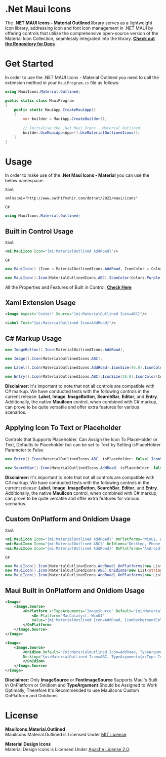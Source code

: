 # .Net Maui Icons

The **.NET MAUI Icons - Material Outlined** library serves as a lightweight icon library, addressing icon and font icon management in .NET MAUI by offering controls that utilize the comprehensive open-source version of the Material Icon Collection, seamlessly integrated into the library.
**[Check out the Repository for Docs](https://github.com/AathifMahir/MauiIcons)**

# Get Started
In order to use the .NET MAUI Icons - Material Outlined you need to call the extension method in your `MauiProgram.cs` file as follows:

```csharp
using MauiIcons.Material.Outlined;

public static class MauiProgram
{
	public static MauiApp CreateMauiApp()
	{
		var builder = MauiApp.CreateBuilder();
		
		// Initialise the .Net Maui Icons - Material Outlined
		builder.UseMauiApp<App>().UseMaterialOutlinedIcons();
	}
}
```

# Usage


In order to make use of the **.Net Maui Icons - Material** you can use the below namespace:

`Xaml`

```xml
xmlns:mi="http://www.aathifmahir.com/dotnet/2022/maui/icons"
```

`C#`
```csharp
using MauiIcons.Material.Outlined;
```

## Built in Control Usage

`Xaml`
```xml
<mi:MauiIcon Icon="{mi:MaterialOutlined AddRoad}"/>
```
`C#`
```csharp
new MauiIcon() {Icon = MaterialOutlinedIcons.AddRoad, IconColor = Colors.Green};

new MauiIcon().Icon(MaterialOutlinedIcons.ABC).IconColor(Colors.Purple);
```

All the Properties and Features of Built in Control, **[Check Here](https://github.com/AathifMahir/MauiIcons)**


## Xaml Extension Usage
```xml
<Image Aspect="Center" Source="{mi:MaterialOutlined Icon=ABC}"/>

<Label Text="{mi:MaterialOutlined Icon=AddRoad}"/>
```

## C# Markup Usage

```csharp
new ImageButton().Icon(MaterialOutlinedIcons.AddRoad),

new Image().Icon(MaterialOutlinedIcons.ABC),

new Label().Icon(MaterialOutlinedIcons.AddRoad).IconSize(40.0).IconColor(Colors.Red),

new Entry().Icon(MaterialOutlinedIcons.ABC).IconSize(20.0).IconColor(Colors.Aqua),
```

**Disclaimer:** It's important to note that not all controls are compatible with C# markup. We have conducted tests with the following controls in the current release: **Label**, **Image**, **ImageButton**, **SearchBar**, **Editor**, and **Entry**. Additionally, the native **MauiIcon** control, when combined with C# markup, can prove to be quite versatile and offer extra features for various scenarios.

## Applying Icon To Text or Placeholder
Controls that Supports Placeholder, Can Assign the Icon To PlaceHolder or Text, 
Defaults to Placeholder but can be set to Text by Setting isPlaceHolder Parameter to False

```csharp
new Entry().Icon(MaterialOutlinedIcons.ABC, isPlaceHolder: false).IconSize(20.0).IconColor(Colors.Aqua);

new SearchBar().Icon(MaterialOutlinedIcons.AddRoad, isPlaceHolder: false);
```

**Disclaimer:** It's important to note that not all controls are compatible with C# markup. We have conducted tests with the following controls in the current release: **Label**, **Image**, **ImageButton**, **SearchBar**, **Editor**, and **Entry**. Additionally, the native **MauiIcon** control, when combined with C# markup, can prove to be quite versatile and offer extra features for various scenarios.

## Custom OnPlatform and OnIdiom Usage
`Xaml`

```xml
<mi:MauiIcon Icon="{mi:MaterialOutlined AddRoad}" OnPlatforms="WinUI, Android, MacCatalyst"/>
<mi:MauiIcon Icon="{mi:MaterialOutlined ABC}" OnIdioms="Desktop, Phone, Tablet"/>
<mi:MauiIcon Icon="{mi:MaterialOutlined AddRoad}" OnPlatforms="Android" OnIdioms="Phone"/>
```

`C#`
```csharp
new MauiIcon().Icon(MaterialOutlinedIcons.AddRoad).OnPlatforms(new List<string>{"WinUI", "Android"});
new MauiIcon().Icon(MaterialOutlinedIcons.ABC).OnIdioms(new List<string>{"Desktop", "Phone"});
new MauiIcon().Icon(MaterialOutlinedIcons.AddRoad).OnPlatforms(new List<string>{"WinUI", "Android"}).OnIdioms(new List<string>{"Desktop", "Phone"});
```

## Maui Built in OnPlatform and OnIdiom Usage

```xml
<Image>
    <Image.Source>
        <OnPlatform x:TypeArguments="ImageSource" Default="{mi:MaterialOutlined Icon=ABC, TypeArgument={x:Type ImageSource}}">
            <On Platform="MacCatalyst, WinUI" 
			Value="{mi:MaterialOutlined Icon=AddRoad, IconBackgroundColor=Cyan, TypeArgument={x:Type ImageSource}}"/>
        </OnPlatform>
    </Image.Source>
</Image>

<Image>
    <Image.Source>
        <OnIdiom Default="{mi:MaterialOutlined Icon=AddRoad, TypeArgument={x:Type ImageSource}}" 
		Desktop="{mi:MaterialOutlined Icon=ABC, TypeArgument={x:Type ImageSource}}">
        </OnIdiom>
    </Image.Source>
</Image>

```
**Disclaimer:**  Only **ImageSource** or **FontImageSource** Supports Maui's Built in OnPlatform or OnIdiom and **TypeArgument** Should be Assigned to Work Optimally, Therefore It's Recommended to use MauiIcons Custom OnPlatform and OnIdioms

# License

**MauiIcons.Material.Outlined**  
MauiIcons.Material.Outlined is Licensed Under [MIT License](https://github.com/AathifMahir/MauiIcons/blob/master/LICENSE).

**Material Design Icons**  
Material Design Icons is Licensed Under [Apache License 2.0](https://github.com/google/material-design-icons/blob/master/LICENSE).


